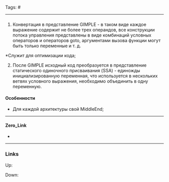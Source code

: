 Tags: #
***
###
1) Конвертация в представление GIMPLE - в таком виде каждое выражение содержит не более трех операндов, все конструкции потока управления представлены в виде комбинаций условных операторов и операторов goto, аргументами вызова функции могут быть только переменные и т. д.

*Служит для оптимизации кода;

2) После GIMPLE исходный код преобразуется в представление статического одиночного присваивания (SSA) - единожды инициализированную переменная, что используется в нескольких ветвях условного выражения, необходимо объединить в одну переменную.


#### Особенности
- Для каждой архитектуры свой MiddleEnd;

***
#### Zero_Link
- 
***
### Links
Up:

Down:



